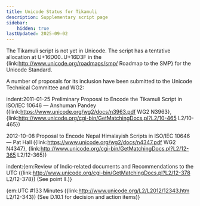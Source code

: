 ```yaml
---
title: Unicode Status for Tikamuli
description: Supplementary script page
sidebar:
    hidden: true
lastUpdated: 2025-09-02
---
```


The Tikamuli script is not yet in Unicode. The script has a tentative allocation at U+16D00..U+16D3F in the {link:http://www.unicode.org/roadmaps/smp/ Roadmap to the SMP} for the Unicode Standard.

[comment]: # (end of intro)

[comment]: # (start of blocks)



[comment]: # (end of blocks)

[comment]: # (start of chars)



[comment]: # (end of chars)

[comment]: # (start of rest)

A number of proposals for its inclusion have been submitted to the Unicode Technical Committee and WG2:

indent:2011-01-25 Preliminary Proposal to Encode the Tikamuli Script in ISO/IEC 10646 — Anshuman Pandey ({link:https://www.unicode.org/wg2/docs/n3963.pdf WG2 N3963}, {link:http://www.unicode.org/cgi-bin/GetMatchingDocs.pl?L2/10-465 L2/10-465})

2012-10-08 Proposal to Encode Nepal Himalayish Scripts in ISO/IEC 10646 — Pat Hall ({link:https://www.unicode.org/wg2/docs/n4347.pdf WG2 N4347}, {link:http://www.unicode.org/cgi-bin/GetMatchingDocs.pl?L2/12-365 L2/12-365})

indent:{em:Review of Indic‐related documents and Recommendations to the UTC ({link:http://www.unicode.org/cgi-bin/GetMatchingDocs.pl?L2/12-378 L2/12-378}) (See point II.)}

{em:UTC #133 Minutes ({link:http://www.unicode.org/L2/L2012/12343.htm L2/12-343}) (See D.10.1 for decision and action items)}
